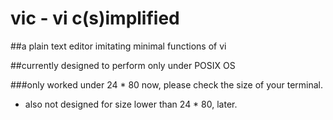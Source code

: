 # vic - vi c(s)implified


##a plain text editor imitating minimal functions of vi

##currently designed to perform only under POSIX OS

###only worked under 24 * 80 now, please check the size of your terminal.
* also not designed for size lower than 24 * 80, later.
